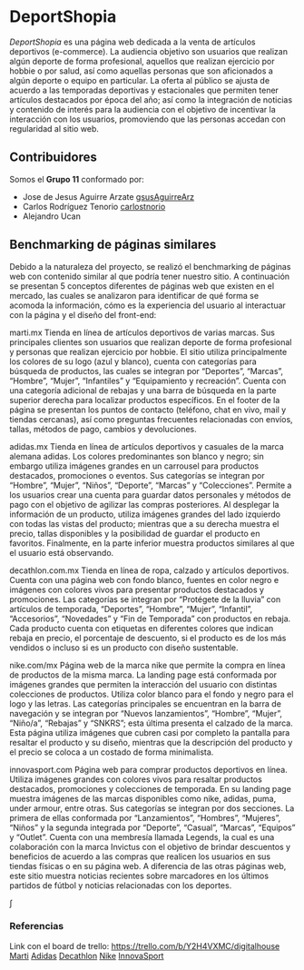 # DeportShopia

*DeportShopia* es una página web dedicada a la venta de artículos deportivos (e-commerce). La audiencia objetivo son usuarios que realizan algún deporte de forma profesional, aquellos que realizan ejercicio por hobbie o por salud, así como aquellas personas que son aficionados a algún deporte o equipo en particular. La oferta al público se ajusta de acuerdo a las temporadas deportivas y estacionales que permiten tener artículos destacados por época del año; así como la integración de noticias y contenido de interés para la audiencia con el objetivo de incentivar la interacción con los usuarios, promoviendo que las personas accedan con regularidad al sitio web.

## Contribuidores

Somos el **Grupo 11** conformado por:


- Jose de Jesus Aguirre Arzate [gsusAguirreArz](https://github.com/gsusAguirreArz)
- Carlos Rodríguez Tenorio [carlostnorio](https://github.com/carlostnorio)
- Alejandro Ucan []()


## Benchmarking de páginas similares

Debido a la naturaleza del proyecto, se realizó el benchmarking de páginas web con contenido similar al que podría tener nuestro sitio. A continuación se presentan 5 conceptos diferentes de páginas web que existen en el mercado, las cuales se analizaron para identificar de qué forma se acomoda la información, cómo es la experiencia del usuario al interactuar con la página y el diseño del front-end:

marti.mx 
Tienda en línea de artículos deportivos de varias marcas. Sus principales clientes son usuarios que realizan deporte de forma profesional y personas que realizan ejercicio por hobbie. El sitio utiliza principalmente los colores de su logo (azul y blanco), cuenta con categorías para búsqueda de productos, las cuales se integran por “Deportes”, “Marcas”, “Hombre”, “Mujer”, “Infantiles” y “Equipamiento y recreación”. Cuenta con una categoría adicional de rebajas y una barra de búsqueda en la parte superior derecha para localizar productos específicos. En el footer de la página se presentan los puntos de contacto (teléfono, chat en vivo, mail y tiendas cercanas), así como preguntas frecuentes relacionadas con envíos, tallas, métodos de pago, cambios y devoluciones.

adidas.mx
Tienda en línea de artículos deportivos y casuales de la marca alemana adidas. Los colores predominantes son blanco y negro; sin embargo utiliza imágenes grandes en un carrousel para productos destacados, promociones o eventos. Sus categorías se integran por “Hombre”, “Mujer”, “Niños”, “Deporte”, “Marcas” y “Colecciones”. Permite a los usuarios crear una cuenta para guardar datos personales y métodos de pago con el objetivo de agilizar las compras posteriores. Al desplegar la información de un producto, utiliza imágenes grandes del lado izquierdo con todas las vistas del producto; mientras que a su derecha muestra el precio, tallas disponibles y la posibilidad de guardar el producto en favoritos. Finalmente, en la parte inferior muestra productos similares al que el usuario está observando.

decathlon.com.mx
Tienda en línea de ropa, calzado y artículos deportivos. Cuenta con una página web con fondo blanco, fuentes en color negro e imágenes con colores vivos para presentar productos destacados y promociones. Las categorías se integran por “Protégete de la lluvia” con artículos de temporada, “Deportes”, “Hombre”, “Mujer”, “Infantil”, “Accesorios”, “Novedades” y “Fin de Temporada” con productos en rebaja. Cada producto cuenta con etiquetas en diferentes colores que indican rebaja en precio, el porcentaje de descuento, si el producto es de los más vendidos o incluso si es un producto con diseño sustentable. 

nike.com/mx
Página web de la marca nike que permite la compra en línea de productos de la misma marca. La landing page está conformada por imágenes grandes que permiten la interacción del usuario con distintas colecciones de productos. Utiliza color blanco para el fondo y negro para el logo y las letras. Las categorías principales se encuentran en la barra de navegación y se integran por “Nuevos lanzamientos”, “Hombre”, “Mujer”, “Niño/a”, “Rebajas” y “SNKRS”; esta última presenta el calzado de la marca. Esta página utiliza imágenes que cubren casi por completo la pantalla para resaltar el producto y su diseño, mientras que la descripción del producto y el precio se coloca a un costado de forma minimalista.

innovasport.com
Página web para comprar productos deportivos en línea. Utiliza imágenes grandes con colores vivos para resaltar productos destacados, promociones y colecciones de temporada. En su landing page muestra imágenes de las marcas disponibles como nike, adidas, puma, under armour, entre otras. Sus categorías se integran por dos secciones. La primera de ellas conformada por  “Lanzamientos”, “Hombres”, “Mujeres”, “Niños” y la segunda integrada por “Deporte”, “Casual”, “Marcas”, “Equipos” y “Outlet”. Cuenta con una membresía llamada Legends, la cual es una colaboración con la marca Invictus con el objetivo de brindar descuentos y beneficios de acuerdo a las compras que realicen los usuarios en sus tiendas físicas o en su página web. A diferencia de las otras páginas web, este sitio muestra noticias recientes sobre marcadores en los últimos partidos de fútbol y noticias relacionadas con los deportes. 


∫
### Referencias

Link con el board de trello: https://trello.com/b/Y2H4VXMC/digitalhouse
[Marti](https://www.marti.mx/)
[Adidas](https://adidas.mx)
[Decathlon](https://decathlon.com.mx)
[Nike](https://nike.com/mx)
[InnovaSport](https://innovasport.com)

